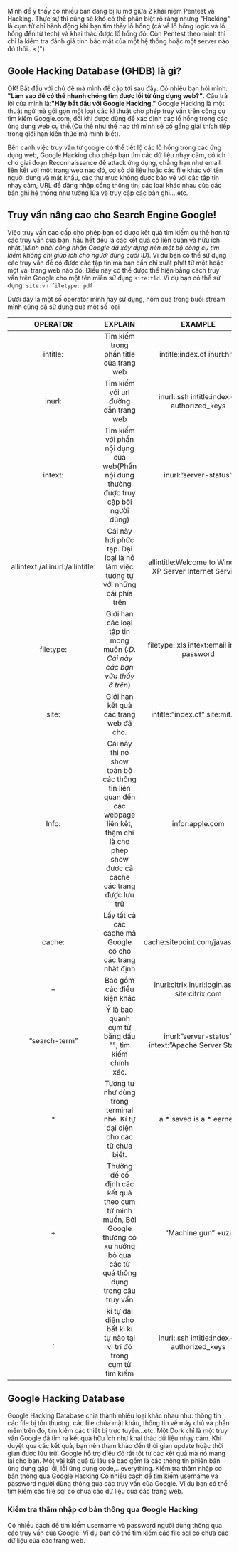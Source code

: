 Mình để ý thấy có nhiều bạn đang bị lu mờ giữa 2 khái niệm Pentest và Hacking. Thực sự thì cũng sẽ khó có thể phân biệt rõ ràng nhưng "Hacking" là cụm từ chỉ hành động khi bạn tìm thấy lổ hổng (cả về lổ hổng logic và lổ hổng đến từ tech) và khai thác được lổ hổng đó. Còn Pentest theo mình thì chỉ là kiểm tra đánh giá tính bảo mật của một hệ thống hoặc một server nào đó thôi.. <(")

## Goole Hacking Database (GHDB) là gì?

OK! Bắt đầu với chủ đề mà mình đề cập tới sau đây. Có nhiều bạn hỏi mình: **"Làm sao để có thể nhanh chóng tìm được lỗi từ ứng dụng web?"**. Câu trả lời của mình là:**"Hãy bắt đầu với Google Hacking."**
Google Hacking là một thuật ngữ mà gói gọn một loạt các kĩ thuật cho phép truy vấn trên công cụ tìm kiếm Google.com, đôi khi được dùng để xác định các lổ hổng trong các ứng dụng web cụ thể.(Cụ thể như thế nào thì mình sẽ cố gắng giải thích tiếp trong giới hạn kiến thức mà mình biết). 

Bên cạnh việc truy vấn từ google có thể tiết lộ các lỗ hổng trong các ứng dụng web, Google Hacking cho phép bạn tìm các dữ liệu nhạy cảm, có ích cho giai đoạn Reconnaissance để attack ứng dụng, chẳng hạn như email liên kết với một trang web nào đó, cơ sở dữ liệu hoặc các file khác với tên người dùng và mật khẩu, các thư mục không được bảo vệ với các tập tin nhạy cảm, URL để đăng nhập cổng thông tin, các loại khác nhau của các bản ghi hệ thống như tường lửa và truy cập các bản ghi....etc.

## Truy vấn nâng cao cho Search Engine Google!

Việc truy vấn cao cấp cho phép bạn có được kết quả tìm kiếm cụ thể hơn từ các truy vấn của bạn, hầu hết đều là các kết quả có liên quan và hữu ích nhât.(*Mình phải công nhận Google đã xây dựng nên một bộ công cụ tìm kiếm không chỉ giúp ích cho người dùng cuối :D*).
Ví dụ bạn có thể sử dụng các truy vấn để có được các tập tin mà bạn cần chỉ xuất phát từ một hoặc một vài trang web nào đó. Điều này có thể được thể hiện bằng cách truy vấn trên Google cho một tên miền sử dụng `site:tld`.
Ví dụ bạn có thể sử dụng: `site:vn filetype: pdf`

Dưới đây là một số operator mình hay sử dụng, hôm qua trong buổi stream mình cũng đã sử dụng qua một số loại

| **OPERATOR**  |  **EXPLAIN** |  **EXAMPLE** |
| :------------: | :------------: | :------------: |
|intitle: | Tìm kiếm trong phần title của trang web	  | intitle:index.of inurl:hits  |
|inurl:   | Tìm kiếm với url đường dẫn trang web   | inurl:.ssh intitle:index.of authorized_keys|
|intext: | Tìm kiếm với phần nội dụng của web(Phần nội dung thường được truy cập bởi người dùng)	  | inurl:”server-status”  |
|allintext:/allinurl:/allintitle:	 | Cái này hơi phức tạp. Đại loại là nó làm việc tương tự với những cái phía trên	  | allintitle:Welcome to Windows XP Server Internet Services  |
|filetype:| Giới hạn các loại tập tin mong muốn (*:D. Cái này các bạn vừa thấy ở trên*)	  | filetype: xls intext:email intext: password|
| site:  | Giới hạn kết quả các trang web đã cho.	  | intitle:”index.of” site:mit.edu|
| Info:| Cái này thì nó show toàn bộ các thông tin liên quan đến các webpage liên kết, thậm chí là cho phép show được cả cache các trang được lưu trữ	  |  infor:apple.com|
|  cache: |  Lấy tất cả các cache mà Google có cho các trang nhât định	 | cache:sitepoint.com/javascripts/|
| –	  | Bao gồm các điều kiện khác	  | inurl:citrix inurl:login.asp -site:citrix.com|
| “search-term”	  | Ý là bao quanh cụm từ bằng dấu "", tìm kiếm chính xác.	  | inurl:”server-status” intext:”Apache Server Status”|
|  * | Tương tự như dùng trong terminal nhé. Kí tự đại diện cho các từ chưa biết.	  | a * saved is a * earned|
|   +|  Thường để cố định các kết quả theo cụm từ mình muốn, Bởi Google thường có xu hướng bỏ qua các từ quá thông dụng trong câu truy vấn	  | “Machine gun” +uzi|
|   .|  kí tự đại diện cho bất kì kí tự nào tại vị trí đó trong cụm từ tìm kiếm	 |  inurl:.ssh intitle:index.of authorized_keys|

## Google Hacking Database

Google Hacking Database chia thành nhiều loại khác nhau như: thông tin các file bị tổn thương, các file chứa mật khẩu, thông tin về máy chủ và phần mềm trên đó, tìm kiếm các thiết bị trực tuyến...etc. Một Dork chỉ là một truy vấn Google đã tìm ra kết quả hữu ích như khai thác dữ liệu nhạy cảm. Khi duyệt qua các kết quả, bạn nên tham khảo đến thời gian update hoặc thời gian được lữu trữ, Google hỗ trợ điều đó rất tốt từ các kết quả mà nó mang lại cho bạn. Một vài kết quả từ lâu sẽ bao gồm là các thông tin phiên bản ứng dụng gặp lỗi, lỗi ứng dụng code,...everything.
Kiểm tra thâm nhập cơ bản thông qua Google Hacking
Có nhiều cách để tìm kiếm username và password người dùng thông qua các truy vấn của Google. Ví dụ bạn có thể tìm kiếm các file sql có chứa các dữ liệu của các trang web.

### Kiểm tra thâm nhập cơ bản thông qua Google Hacking

Có nhiều cách để tìm kiếm username và password người dùng thông qua các truy vấn của Google. Ví dụ bạn có thể tìm kiếm các file sql có chứa các dữ liệu của các trang web.


